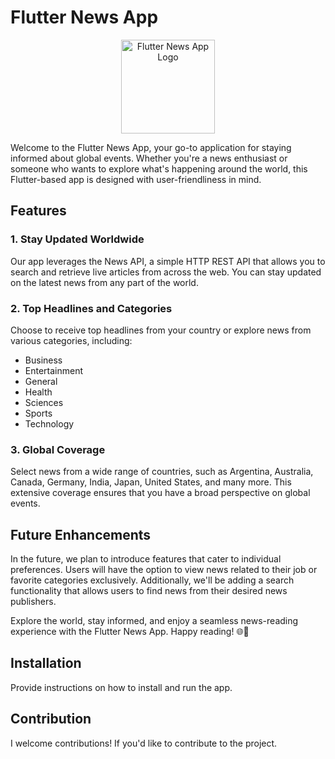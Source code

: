 # Flutter News App

<p align="center">
  <img src="NewsCart/android/app/src/main/res/mipmap-hdpi/ic_launcher.png" alt="Flutter News App Logo" width="150">
</p>

Welcome to the Flutter News App, your go-to application for staying informed about global events. Whether you're a news enthusiast or someone who wants to explore what's happening around the world, this Flutter-based app is designed with user-friendliness in mind.

## Features

### 1. Stay Updated Worldwide

Our app leverages the News API, a simple HTTP REST API that allows you to search and retrieve live articles from across the web. You can stay updated on the latest news from any part of the world.

### 2. Top Headlines and Categories

Choose to receive top headlines from your country or explore news from various categories, including:

- Business
- Entertainment
- General
- Health
- Sciences
- Sports
- Technology

### 3. Global Coverage

Select news from a wide range of countries, such as Argentina, Australia, Canada, Germany, India, Japan, United States, and many more. This extensive coverage ensures that you have a broad perspective on global events.

## Future Enhancements

In the future, we plan to introduce features that cater to individual preferences. Users will have the option to view news related to their job or favorite categories exclusively. Additionally, we'll be adding a search functionality that allows users to find news from their desired news publishers.

Explore the world, stay informed, and enjoy a seamless news-reading experience with the Flutter News App. Happy reading! 🌐📰

## Installation

Provide instructions on how to install and run the app.

## Contribution
I welcome contributions! If you'd like to contribute to the project.

